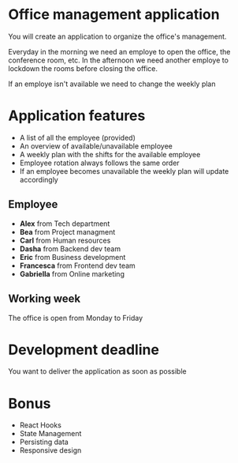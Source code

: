 # Office management application

You will create an application to organize the office's management.

Everyday in the morning we need an employe to open the office, the conference room, etc.
In the afternoon we need another employe to lockdown the rooms before closing the office.

If an employe isn't available we need to change the weekly plan


# Application features
- A list of all the employee (provided)
- An overview of available/unavailable employee
- A weekly plan with the shifts for the available employee
- Employee rotation always follows the same order
- If an employee becomes unavailable the weekly plan will update accordingly


## Employee
- **Alex** from Tech department
- **Bea** from Project managment
- **Carl** from Human resources
- **Dasha** from Backend dev team
- **Eric** from Business development
- **Francesca** from Frontend dev team
- **Gabriella** from Online marketing

## Working week
The office is open from Monday to Friday

# Development deadline
You want to deliver the application as soon as possible

# Bonus
- React Hooks
- State Management
- Persisting data
- Responsive design